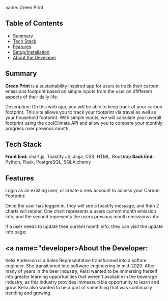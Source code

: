 name: Green Print

## Table of Contents

* [Summary](#summary)
* [Tech Stack](#tech-stack)
* [Features](#features)
* [Setup/Installation](#setup)
* [About the Developer](#developer)

## <a name="summary"></a>Summary
**Green Print** is a sustainability inspired app for users to track their carbon emissions footprint based on simple inputs from the user on dfifferent aspects of their daily life.

Description: On this web app, you will be able to keep track of your carbon footprint. This site allows you to track your footprint via travel as well as your household footprint. With simple inputs, we will calculate your overall footprint using the coolClimate API and allow you to compare your monthly progress over previous month. 


## <a name="tech-stack"></a>Tech Stack
__Front End:__ chart.js, Toastify JS, Jinja, CSS, HTML, Boostrap
__Back End:__ Python, Flask, PostgreSQL, SQLAlchemy

## <a name="features"></a> Features
Login as an existing user, or create a new account to access your Carbon Footprint:

Once the user has logged in, they will see a toastify message, and then 2 charts will render. One chart represents a users current month emission info, and the second represents the users previous month emissions info.

If a user needs to update their current month info, they can visit the update info page:


## <a name="developer></a>About the Developer:

Kelsi Anderson is a Sales Representative transformed into a softare engineer. She transitioned into software engineering in mid-2020. After many of years in the beer industry, Kelsi wanted to be immersing herself into greater learning opportunities that weren't available in the beverage industry, as this industry provides immeasurable opportunity to learn and grow. Kelsi also wanted to be a part of something that was continually trending and growing. 
